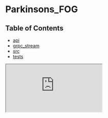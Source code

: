 # Parkinsons_FOG

## Table of Contents

- [api](docs/api/app/index.md)
- [grpc_stream](docs/grpc_stream/index.md)
- [src](docs/src/index.md)
- [tests](docs/tests/index.md)

<iframe src="https://cdn.rawgit.com/AravindhPandiyan/Parkinsons_FOG/tree/master/docs/main.md"></iframe>
